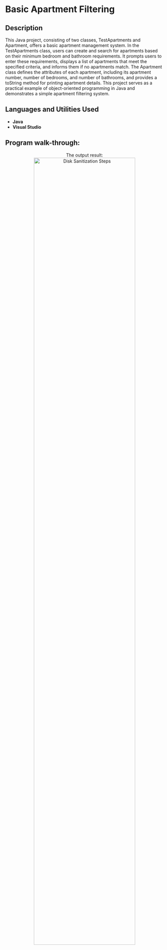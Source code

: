 <h1>Basic Apartment Filtering</h1>

<h2>Description</h2>
This Java project, consisting of two classes, TestApartments and Apartment, offers a basic apartment management system. In the TestApartments class, users can create and search for apartments based on their minimum bedroom and bathroom requirements. It prompts users to enter these requirements, displays a list of apartments that meet the specified criteria, and informs them if no apartments match. The Apartment class defines the attributes of each apartment, including its apartment number, number of bedrooms, and number of bathrooms, and provides a toString method for printing apartment details. This project serves as a practical example of object-oriented programming in Java and demonstrates a simple apartment filtering system.
<br />

<h2>Languages and Utilities Used</h2>

- <b>Java</b> 
- <b>Visual Studio</b>


<h2>Program walk-through:</h2>

<p align="center">
The output result: <br/>
<img src="https://i.imgur.com/uwzmqa2.png" height="80%" width="80%" alt="Disk Sanitization Steps"/>
<br />
